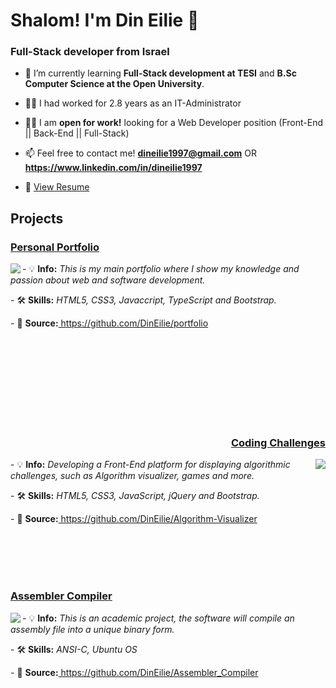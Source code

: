 <h1 align="left">Shalom! I'm Din Eilie 👋</h1>
<h3 align="left">Full-Stack developer from Israel</h3>

- 🌱 I’m currently learning **Full-Stack development at TESI** and **B.Sc Computer Science at the Open University**.

- 👨‍💻 I had worked for 2.8 years as an IT-Administrator

- 🙋‍♂️ I am **open for work!** looking for a Web Developer position (Front-End || Back-End || Full-Stack)

- 📫 Feel free to contact me! **dineilie1997@gmail.com** OR **https://www.linkedin.com/in/dineilie1997**

- 🧾 <a href="https://dineilie.github.io/portfolio/files/Din%20Eilie%20Resume.pdf" target="_blank">View Resume</a>

<!-- Projects Section -->
<h2 align="left">Projects</h3>

<!-- Portfolio -->
<h3 align="left"><a href="https://dineilie.github.io/portfolio">Personal Portfolio</a></h3><a href="https://dineilie.github.io/portfolio">
<img align="left" src="https://user-images.githubusercontent.com/98718983/229159395-7259a53d-cc00-4c81-8f32-3682eb26f64b.png" /></a>
<p align="left">
- 💡 <b> Info:</b><i> This is my main portfolio where I show my knowledge and passion about web and software development.</i>
</p>
<p align="left">
- 🛠 <b> Skills:</b><i> HTML5, CSS3, Javaccript, TypeScript and Bootstrap.</i>
</p>
<p align="left">
- 🌈 <b> Source:</b><a href="https://github.com/DinEilie/portfolio"> https://github.com/DinEilie/portfolio </a>
</p>
</br></br></br></br></br></br></br></br>

<!-- Coding Challenges -->
<h3 align="right"><a href="https://dineilie.github.io/Algorithm-Visualizer/">Coding Challenges</a></h3>
<img align="right" src="https://user-images.githubusercontent.com/98718983/229174351-3af4d093-5988-4c00-a34a-2f94890aed16.png" />
<p align="left">
- 💡 <b> Info:</b><i> Developing a Front-End platform for displaying algorithmic challenges, such as Algorithm visualizer, games and more.</i>
</p>
<p align="left">
  - 🛠 <b> Skills:</b><i> HTML5, CSS3, JavaScript, jQuery and Bootstrap.</i>
</p>
<p align="left">
- 🌈 <b> Source:</b><a href="https://github.com/DinEilie/Algorithm-Visualizer"> https://github.com/DinEilie/Algorithm-Visualizer </a>
</p>
</br></br></br></br>

<!-- Assembler Compiler -->
<h3 align="left"><a href="https://github.com/DinEilie/Assembler_Compiler">Assembler Compiler</a></h3>
<img align="left" src="https://user-images.githubusercontent.com/98718983/229295220-340b53ac-df66-4571-8378-a0db439f3805.png" />
<p align="left">
- 💡 <b> Info:</b><i> This is an academic project, the software will compile an assembly file into a unique binary form.</i>
</p>
<p align="left">
- 🛠 <b> Skills:</b><i> ANSI-C, Ubuntu OS</i>
</p>
<p align="left">
- 🌈 <b> Source:</b><a href="https://github.com/DinEilie/Assembler_Compiler"> https://github.com/DinEilie/Assembler_Compiler </a>
</p>




